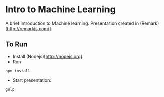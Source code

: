 # Intro to Machine Learning

A brief introduction to Machine learning. Presentation created in (Remark)[http://remarkjs.com/].

## To Run

- Install (Nodejs)[http://nodejs.org].
- Run
```
npm install
```
- Start presentation:
```
gulp
```

